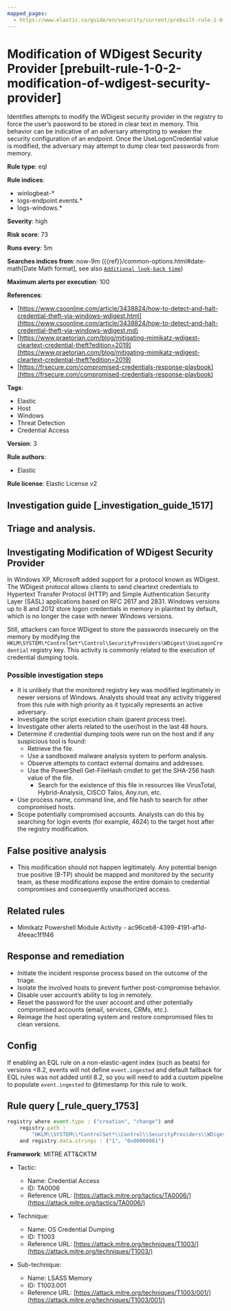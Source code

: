 ```yaml
---
mapped_pages:
  - https://www.elastic.co/guide/en/security/current/prebuilt-rule-1-0-2-modification-of-wdigest-security-provider.html
---
```


# Modification of WDigest Security Provider [prebuilt-rule-1-0-2-modification-of-wdigest-security-provider]

Identifies attempts to modify the WDigest security provider in the registry to force the user’s password to be stored in clear text in memory. This behavior can be indicative of an adversary attempting to weaken the security configuration of an endpoint. Once the UseLogonCredential value is modified, the adversary may attempt to dump clear text passwords from memory.

**Rule type**: eql

**Rule indices**:

* winlogbeat-*
* logs-endpoint.events.*
* logs-windows.*

**Severity**: high

**Risk score**: 73

**Runs every**: 5m

**Searches indices from**: now-9m ({{ref}}/common-options.html#date-math[Date Math format], see also [`Additional look-back time`](docs-content://solutions/security/detect-and-alert/create-detection-rule.md#rule-schedule))

**Maximum alerts per execution**: 100

**References**:

* [https://www.csoonline.com/article/3438824/how-to-detect-and-halt-credential-theft-via-windows-wdigest.html](https://www.csoonline.com/article/3438824/how-to-detect-and-halt-credential-theft-via-windows-wdigest.md)
* [https://www.praetorian.com/blog/mitigating-mimikatz-wdigest-cleartext-credential-theft?edition=2019](https://www.praetorian.com/blog/mitigating-mimikatz-wdigest-cleartext-credential-theft?edition=2019)
* [https://frsecure.com/compromised-credentials-response-playbook](https://frsecure.com/compromised-credentials-response-playbook)

**Tags**:

* Elastic
* Host
* Windows
* Threat Detection
* Credential Access

**Version**: 3

**Rule authors**:

* Elastic

**Rule license**: Elastic License v2

## Investigation guide [_investigation_guide_1517]

## Triage and analysis.

## Investigating Modification of WDigest Security Provider

In Windows XP, Microsoft added support for a protocol known as WDigest. The WDigest protocol allows clients to send
cleartext credentials to Hypertext Transfer Protocol (HTTP) and Simple Authentication Security Layer (SASL) applications
based on RFC 2617 and 2831. Windows versions up to 8 and 2012 store logon credentials in memory in plaintext by default,
which is no longer the case with newer Windows versions.

Still, attackers can force WDigest to store the passwords insecurely on the memory by modifying the
`HKLM\SYSTEM\*ControlSet*\Control\SecurityProviders\WDigest\UseLogonCredential` registry key. This activity is
commonly related to the execution of credential dumping tools.

### Possible investigation steps

- It is unlikely that the monitored registry key was modified legitimately in newer versions of Windows. Analysts should
treat any activity triggered from this rule with high priority as it typically represents an active adversary.
- Investigate the script execution chain (parent process tree).
- Investigate other alerts related to the user/host in the last 48 hours.
- Determine if credential dumping tools were run on the host and if any suspicious tool is found:
  - Retrieve the file.
  - Use a sandboxed malware analysis system to perform analysis.
  - Observe attempts to contact external domains and addresses.
  - Use the PowerShell Get-FileHash cmdlet to get the SHA-256 hash value of the file.
    - Search for the existence of this file in resources like VirusTotal, Hybrid-Analysis, CISCO Talos, Any.run, etc.
- Use process name, command line, and file hash to search for other compromised hosts.
- Scope potentially compromised accounts. Analysts can do this by searching for login events (for example, 4624) to the target
host after the registry modification.

## False positive analysis

- This modification should not happen legitimately. Any potential benign true positive (B-TP) should be mapped and
monitored by the security team, as these modifications expose the entire domain to credential compromises and
consequently unauthorized access.

## Related rules

- Mimikatz Powershell Module Activity - ac96ceb8-4399-4191-af1d-4feeac1f1f46

## Response and remediation

- Initiate the incident response process based on the outcome of the triage.
- Isolate the involved hosts to prevent further post-compromise behavior.
- Disable user account’s ability to log in remotely.
- Reset the password for the user account and other potentially compromised accounts (email, services, CRMs, etc.).
- Reimage the host operating system and restore compromised files to clean versions.


## Config

If enabling an EQL rule on a non-elastic-agent index (such as beats) for versions <8.2, events will not define `event.ingested` and default fallback for EQL rules was not added until 8.2, so you will need to add a custom pipeline to populate `event.ingested` to @timestamp for this rule to work.

## Rule query [_rule_query_1753]

```js
registry where event.type : ("creation", "change") and
    registry.path :
        "HKLM\\SYSTEM\\*ControlSet*\\Control\\SecurityProviders\\WDigest\\UseLogonCredential"
    and registry.data.strings : ("1", "0x00000001")
```

**Framework**: MITRE ATT&CKTM

* Tactic:

    * Name: Credential Access
    * ID: TA0006
    * Reference URL: [https://attack.mitre.org/tactics/TA0006/](https://attack.mitre.org/tactics/TA0006/)

* Technique:

    * Name: OS Credential Dumping
    * ID: T1003
    * Reference URL: [https://attack.mitre.org/techniques/T1003/](https://attack.mitre.org/techniques/T1003/)

* Sub-technique:

    * Name: LSASS Memory
    * ID: T1003.001
    * Reference URL: [https://attack.mitre.org/techniques/T1003/001/](https://attack.mitre.org/techniques/T1003/001/)



